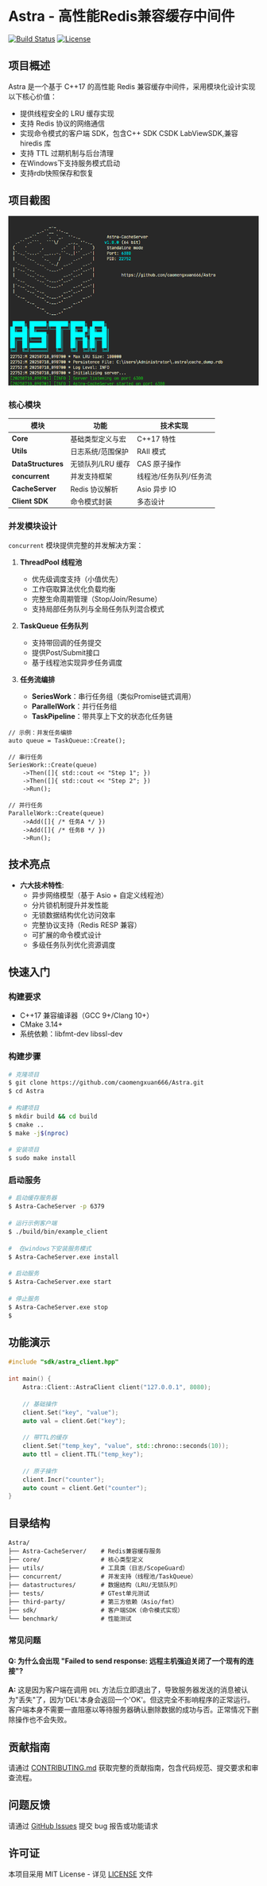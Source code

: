 # Astra - 高性能Redis兼容缓存中间件

[![Build Status](https://https://github.com/caomengxuan666/Astra/build-status)](https://github.com/caomengxuan666/Astra)
[![License](https://img.shields.io/github/license/caomengxuan666/Astra)](https://github.com/caomengxuan666/Astra/blob/master/LICENSE)

## 项目概述
Astra 是一个基于 C++17 的高性能 Redis 兼容缓存中间件，采用模块化设计实现以下核心价值：
- 提供线程安全的 LRU 缓存实现
- 支持 Redis 协议的网络通信
- 实现命令模式的客户端 SDK，包含C++ SDK CSDK LabViewSDK,兼容hiredis 库
- 支持 TTL 过期机制与后台清理
- 在Windows下支持服务模式启动
- 支持rdb快照保存和恢复

## 项目截图

![alt text](snapshots/{734A5CB7-AED1-4D02-BFF0-50F80F7A0A6F}.png)


### 核心模块
| 模块 | 功能 | 技术实现 |
|-------|-------|-------|
| **Core** | 基础类型定义与宏 | C++17 特性
| **Utils** | 日志系统/范围保护 | RAII 模式
| **DataStructures** | 无锁队列/LRU 缓存 | CAS 原子操作
| **concurrent** | 并发支持框架 | 线程池/任务队列/任务流
| **CacheServer** | Redis 协议解析 | Asio 异步 IO
| **Client SDK** | 命令模式封装 | 多态设计

### 并发模块设计
`concurrent` 模块提供完整的并发解决方案：

1. **ThreadPool 线程池**
   - 优先级调度支持（小值优先）
   - 工作窃取算法优化负载均衡
   - 完整生命周期管理（Stop/Join/Resume）
   - 支持局部任务队列与全局任务队列混合模式

2. **TaskQueue 任务队列**
   - 支持带回调的任务提交
   - 提供Post/Submit接口
   - 基于线程池实现异步任务调度

3. **任务流编排**
   - **SeriesWork**：串行任务组（类似Promise链式调用）
   - **ParallelWork**：并行任务组
   - **TaskPipeline**：带共享上下文的状态化任务链

```
// 示例：并发任务编排
auto queue = TaskQueue::Create();

// 串行任务
SeriesWork::Create(queue)
    ->Then([]{ std::cout << "Step 1"; })
    ->Then([]{ std::cout << "Step 2"; })
    ->Run();

// 并行任务
ParallelWork::Create(queue)
    ->Add([]{ /* 任务A */ })
    ->Add([]{ /* 任务B */ })
    ->Run();
```

## 技术亮点
- **六大技术特性**:
  - 异步网络模型（基于 Asio + 自定义线程池）
  - 分片锁机制提升并发性能
  - 无锁数据结构优化访问效率
  - 完整协议支持（Redis RESP 兼容）
  - 可扩展的命令模式设计
  - 多级任务队列优化资源调度

## 快速入门
### 构建要求
- C++17 兼容编译器（GCC 9+/Clang 10+）
- CMake 3.14+
- 系统依赖：libfmt-dev libssl-dev

### 构建步骤
```bash
# 克隆项目
$ git clone https://github.com/caomengxuan666/Astra.git
$ cd Astra

# 构建项目
$ mkdir build && cd build
$ cmake ..
$ make -j$(nproc)

# 安装项目
$ sudo make install
```

### 启动服务
```bash
# 启动缓存服务器
$ Astra-CacheServer -p 6379

# 运行示例客户端
$ ./build/bin/example_client

#  在windows下安装服务模式
$ Astra-CacheServer.exe install

# 启动服务
$ Astra-CacheServer.exe start

# 停止服务
$ Astra-CacheServer.exe stop
$
```

## 功能演示
```cpp
#include "sdk/astra_client.hpp"

int main() {
    Astra::Client::AstraClient client("127.0.0.1", 8080);
    
    // 基础操作
    client.Set("key", "value");
    auto val = client.Get("key");
    
    // 带TTL的缓存
    client.Set("temp_key", "value", std::chrono::seconds(10));
    auto ttl = client.TTL("temp_key");
    
    // 原子操作
    client.Incr("counter");
    auto count = client.Get("counter");
}
```

## 目录结构
```
Astra/
├── Astra-CacheServer/    # Redis兼容缓存服务
├── core/                 # 核心类型定义
├── utils/                # 工具类（日志/ScopeGuard）
├── concurrent/           # 并发支持（线程池/TaskQueue）
├── datastructures/       # 数据结构（LRU/无锁队列）
├── tests/                # GTest单元测试
├── third-party/          # 第三方依赖（Asio/fmt）
├── sdk/                  # 客户端SDK（命令模式实现）
└── benchmark/            # 性能测试

```

### 常见问题

#### Q: 为什么会出现 "Failed to send response: 远程主机强迫关闭了一个现有的连接"?

**A:** 这是因为客户端在调用 `DEL` 方法后立即退出了，导致服务器发送的消息被认为"丢失"了，因为'DEL'本身会返回一个'OK'。但这完全不影响程序的正常运行。客户端本身不需要一直阻塞以等待服务器确认删除数据的成功与否。正常情况下删除操作也不会失败。

## 贡献指南
请通过 [CONTRIBUTING.md](CONTRIBUTING.md) 获取完整的贡献指南，包含代码规范、提交要求和审查流程。

## 问题反馈
请通过 [GitHub Issues](https://github.com/caomengxuan666/Astra/issues) 提交 bug 报告或功能请求

## 许可证
本项目采用 MIT License - 详见 [LICENSE](LICENSE) 文件